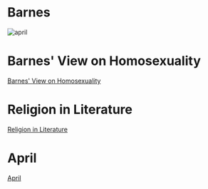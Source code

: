 # Barnes

![april](http://les.women.it//ladies/0cx.gif)

# Barnes' View on Homosexuality

[Barnes' View on Homosexuality](/barnes/view.html) 

# Religion in Literature

[Religion in Literature](/barnes/religion.html)

# April 
  
[April](/barnes/april.html) 
  

